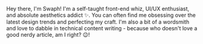 Hey there, I'm Swaph! I'm a self-taught front-end whiz, UI/UX enthusiast, and absolute aesthetics addict ✨.
You can often find me obsessing over the latest design trends and perfecting my craft. I'm also a bit of a wordsmith and love to dabble in technical content writing - because who doesn't love a good nerdy article, am I right? 😉!
<!---
Swaph/Swaph is a ✨ special ✨ repository because its `README.md` (this file) appears on your GitHub profile.
You can click the Preview link to take a look at your changes.
--->
